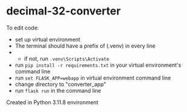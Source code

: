 # decimal-32-converter

To edit code: 
* set up virtual environment
* The terminal should have a prefix of (.venv) in every line
* * if not, run `.venv\Scripts\Activate`
* run `pip install -r requirements.txt` in your virtual environment's command line
* run `set FLASK_APP=webapp` in virtual environment command line
* change directory to "converter_app"
* run `flask run` in the command line


Created in Python 3.11.8 environment
